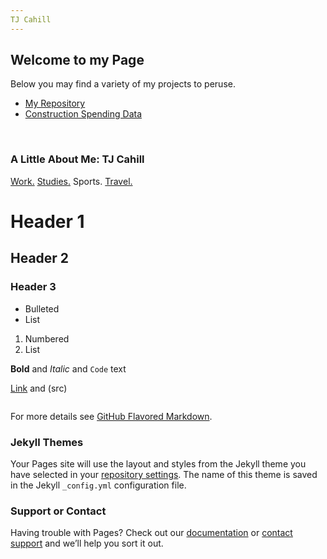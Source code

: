 ```yaml
---
TJ Cahill
---
```

## Welcome to my Page

Below you may find a variety of my projects to peruse.
- [My Repository](https://github.com/tjcahill01) 
- [Construction Spending Data](/ConstructionGraph/)


<br />

### A Little About Me: TJ Cahill
[Work.](https://www.cavaliercps.com/) [Studies.](https://online.mason.wm.edu/msba) Sports. [Travel.](/travel/) 

# Header 1
## Header 2
### Header 3

- Bulleted
- List

1. Numbered
2. List

**Bold** and _Italic_ and `Code` text

[Link](url) and (src)
```markdown
```
For more details see [GitHub Flavored Markdown](https://guides.github.com/features/mastering-markdown/).

### Jekyll Themes

Your Pages site will use the layout and styles from the Jekyll theme you have selected in your [repository settings](https://github.com/tjcahill01/tjcahill01.github.io/settings). The name of this theme is saved in the Jekyll `_config.yml` configuration file.

### Support or Contact

Having trouble with Pages? Check out our [documentation](https://docs.github.com/categories/github-pages-basics/) or [contact support](https://support.github.com/contact) and we’ll help you sort it out.
